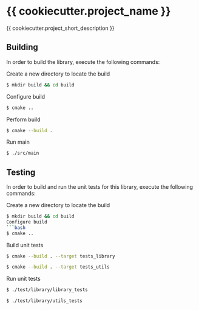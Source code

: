 # {{ cookiecutter.project_name }}
{{ cookiecutter.project_short_description }}

## Building
In order to build the library, execute the following commands:

Create a new directory to locate the build
```bash
$ mkdir build && cd build
```
Configure build
```bash
$ cmake ..
```
Perform build
```bash
$ cmake --build .
```
Run main
```bash
$ ./src/main
```

## Testing
In order to build and run the unit tests for this library, execute the following commands:

Create a new directory to locate the build
```bash
$ mkdir build && cd build
Configure build
```bash
$ cmake ..
```
Build unit tests
```bash
$ cmake --build . --target tests_library 
```
```bash
$ cmake --build . --target tests_utils
```
Run unit tests
```bash
$ ./test/library/library_tests 
```
```bash
$ ./test/library/utils_tests
```